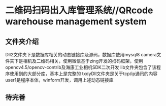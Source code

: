 # 二维码扫码出入库管理系统//QRcode warehouse management system

## 文件夹介绍

Dll2文件夹下是数据库相关的动态链接库及源码，数据库使用mysql8
camera文件夹下是相机及二维码相关，使用微信基于zing开发的扫码框架，使用opencv4.5/opencv-contrib及海康工业相机SDK二次开发
lib文件夹包含了该程序使用到的大部分库，基本上是完整的
txdyDll文件夹是关于tcp/ip通讯的内容
user1是程序本体，winform开发，调用上述动态链接库

## 待完善
